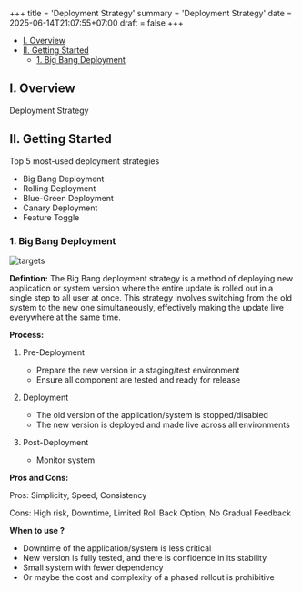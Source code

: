 +++
title = 'Deployment Strategy'
summary = 'Deployment Strategy'
date = 2025-06-14T21:07:55+07:00
draft = false
+++

- [I. Overview](#i-overview)
- [II. Getting Started](#ii-getting-started)
  - [1. Big Bang Deployment](#1-big-bang-deployment)

## I. Overview
Deployment Strategy

## II. Getting Started
Top 5 most-used deployment strategies
- Big Bang Deployment
- Rolling Deployment
- Blue-Green Deployment
- Canary Deployment
- Feature Toggle

### 1. Big Bang Deployment
![targets](/img/tech/big-bang-deployment.png)

**Defintion:** The Big Bang deployment strategy is a method of deploying new application or system version where the entire update is rolled out in a single step to all user at once. This strategy involves switching from the old system to the new one simultaneously, effectively making the update live everywhere at the same time.

**Process:**

1. Pre-Deployment
   - Prepare the new version in a staging/test environment
   - Ensure all component are tested and ready for release

2. Deployment
   - The old version of the application/system is stopped/disabled
   - The new version is deployed and made live across all environments

3. Post-Deployment
   - Monitor system

**Pros and Cons:**

Pros: Simplicity, Speed, Consistency

Cons: High risk, Downtime, Limited Roll Back Option, No Gradual Feedback

**When to use ?**

- Downtime of the application/system is less critical
- New version is fully tested, and there is confidence in its stability
- Small system with fewer dependency
- Or maybe the cost and complexity of a phased rollout is prohibitive